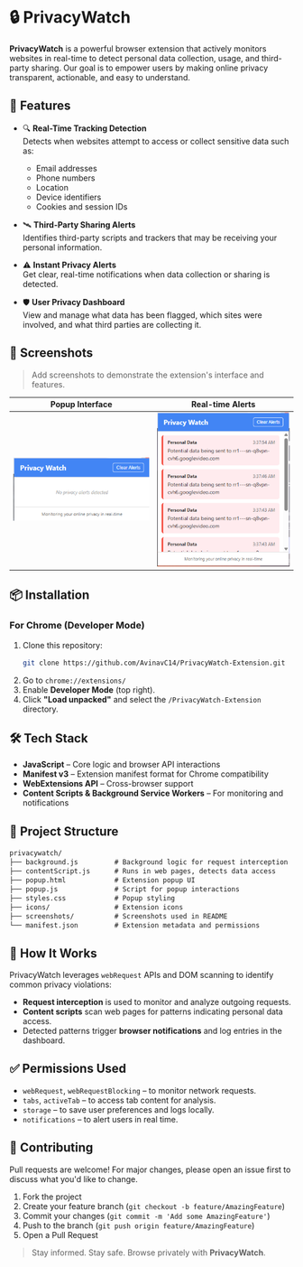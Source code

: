 # 🔒 PrivacyWatch

**PrivacyWatch** is a powerful browser extension that actively monitors websites in real-time to detect personal data collection, usage, and third-party sharing. Our goal is to empower users by making online privacy transparent, actionable, and easy to understand.

## 🚀 Features

- 🔍 **Real-Time Tracking Detection**  
  Detects when websites attempt to access or collect sensitive data such as:
  - Email addresses
  - Phone numbers
  - Location
  - Device identifiers
  - Cookies and session IDs

- 🛰️ **Third-Party Sharing Alerts**  
  Identifies third-party scripts and trackers that may be receiving your personal information.

- ⚠️ **Instant Privacy Alerts**  
  Get clear, real-time notifications when data collection or sharing is detected.

- 🛡️ **User Privacy Dashboard**  
  View and manage what data has been flagged, which sites were involved, and what third parties are collecting it.


## 📸 Screenshots

> Add screenshots to demonstrate the extension's interface and features.

| Popup Interface | Real-time Alerts |
|-----------------|------------------|
| ![Popup](screenshots/popUp.png) | ![Alert](screenshots/Alert.png) | 


## 📦 Installation

### For Chrome (Developer Mode)

1. Clone this repository:
   ```bash
   git clone https://github.com/AvinavC14/PrivacyWatch-Extension.git
   ```
2. Go to `chrome://extensions/`
3. Enable **Developer Mode** (top right).
4. Click **"Load unpacked"** and select the `/PrivacyWatch-Extension` directory.



## 🛠️ Tech Stack

- **JavaScript** – Core logic and browser API interactions  
- **Manifest v3** – Extension manifest format for Chrome compatibility  
- **WebExtensions API** – Cross-browser support  
- **Content Scripts & Background Service Workers** – For monitoring and notifications  

## 📁 Project Structure

```
privacywatch/
├── background.js         # Background logic for request interception
├── contentScript.js      # Runs in web pages, detects data access
├── popup.html            # Extension popup UI
├── popup.js              # Script for popup interactions
├── styles.css            # Popup styling
├── icons/                # Extension icons
├── screenshots/          # Screenshots used in README
└── manifest.json         # Extension metadata and permissions
```

## 🧠 How It Works

PrivacyWatch leverages `webRequest` APIs and DOM scanning to identify common privacy violations:
- **Request interception** is used to monitor and analyze outgoing requests.
- **Content scripts** scan web pages for patterns indicating personal data access.
- Detected patterns trigger **browser notifications** and log entries in the dashboard.

## ✅ Permissions Used

- `webRequest`, `webRequestBlocking` – to monitor network requests.
- `tabs`, `activeTab` – to access tab content for analysis.
- `storage` – to save user preferences and logs locally.
- `notifications` – to alert users in real time.


## 🙌 Contributing

Pull requests are welcome! For major changes, please open an issue first to discuss what you'd like to change.

1. Fork the project
2. Create your feature branch (`git checkout -b feature/AmazingFeature`)
3. Commit your changes (`git commit -m 'Add some AmazingFeature'`)
4. Push to the branch (`git push origin feature/AmazingFeature`)
5. Open a Pull Request



> Stay informed. Stay safe. Browse privately with **PrivacyWatch**.
